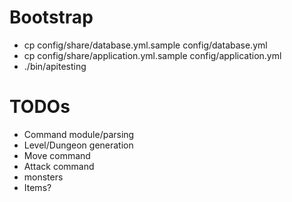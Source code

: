 # Bootstrap

* cp config/share/database.yml.sample config/database.yml
* cp config/share/application.yml.sample config/application.yml
* ./bin/apitesting


# TODOs

- Command module/parsing
- Level/Dungeon generation
- Move command
- Attack command
- monsters
- Items?